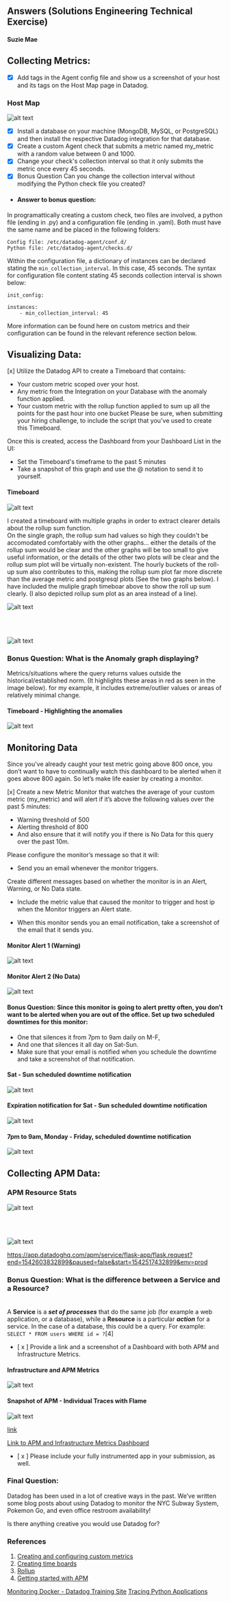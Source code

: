 ## Answers (Solutions Engineering Technical Exercise)
#### Suzie Mae


## Collecting Metrics:

- [x] Add tags in the Agent config file and show us a screenshot of your host and its tags on the Host Map page in Datadog.

### Host Map
![alt text][img1]

[img1]: ./images/host_map.png "Host map"


- [x] Install a database on your machine (MongoDB, MySQL, or PostgreSQL) and then install the respective Datadog integration for that database.
- [x] Create a custom Agent check that submits a metric named my_metric with a random value between 0 and 1000.
- [x] Change your check's collection interval so that it only submits the metric once every 45 seconds.
- [x] Bonus Question Can you change the collection interval without modifying the Python check file you created?

- #### Answer to bonus question:
In programattically creating a custom check, two files are involved, a python file (ending in .py) and a configuration file (ending in .yaml). Both must have the same name and be placed in the following folders:
```
Config file: /etc/datadog-agent/conf.d/
Python file: /etc/datadog-agent/checks.d/
```

Within the configuration file, a dictionary of instances can be declared stating the `min_collection_interval`. In this case, 45 seconds. The syntax for configuration file content stating 45 seconds collection interval is shown below:

```
init_config:

instances:
    - min_collection_interval: 45
```

More information can be found here on custom metrics and their configuration can be found in the relevant reference section below.


## Visualizing Data:

[x] Utilize the Datadog API to create a Timeboard that contains:

- Your custom metric scoped over your host.
- Any metric from the Integration on your Database with the anomaly function applied.
- Your custom metric with the rollup function applied to sum up all the points for the past hour into one bucket
Please be sure, when submitting your hiring challenge, to include the script that you've used to create this Timeboard.

Once this is created, access the Dashboard from your Dashboard List in the UI:

- Set the Timeboard's timeframe to the past 5 minutes
- Take a snapshot of this graph and use the @ notation to send it to yourself.

#### Timeboard


![alt text][img2a]

[img2a]: ./images/timeboard_over_5_minutes.png "Timeboard - Snapshot of single graph over 5 minutes"



I created a timeboard with multiple graphs in order to extract clearer details about the rollup sum function. <br/>
On the single graph, the rollup sum had values so high they couldn't be accomodated comfortably with the other graphs... either the details of the rollup sum would be clear and the other graphs will be too small to give useful information, or the details of the other two plots will be clear and the rollup sum plot will be virtually non-existent. The hourly buckets of the roll-up sum also contributes to this, making the rollup sum plot far more discrete than the average metric and postgresql plots (See the two graphs below). I have included the muliple graph timeboar above to show the roll up sum clearly. (I also depicted rollup sum plot as an area instead of a line).

![alt text][img2b]

[img2b]: ./images/timeboard_over_x_hours.png "Single graph over 4 hours - to show the difference in values"

<br/>
<br/>

![alt text][img2c]

[img2c]: ./images/timeboard_for_multiple_boards.png "Timeboard - multiple graphs"



### Bonus Question: What is the Anomaly graph displaying?

Metrics/situations where the query returns values outside the historical/established norm. (It highlights these areas in red as seen in the image below). for my example, it includes extreme/outlier values or areas of relatively minimal change. 

#### Timeboard - Highlighting the anomalies

![alt text][img2d]

[img2d]: ./images/anomalies.png "Timeboard - Highlighting the anomalies"

## Monitoring Data

Since you’ve already caught your test metric going above 800 once, you don’t want to have to continually watch this dashboard to be alerted when it goes above 800 again. So let’s make life easier by creating a monitor.

[x] Create a new Metric Monitor that watches the average of your custom metric (my_metric) and will alert if it’s above the following values over the past 5 minutes:

- Warning threshold of 500
- Alerting threshold of 800
- And also ensure that it will notify you if there is No Data for this query over the past 10m.


Please configure the monitor’s message so that it will:

- Send you an email whenever the monitor triggers.

Create different messages based on whether the monitor is in an Alert, Warning, or No Data state.

- Include the metric value that caused the monitor to trigger and host ip when the Monitor triggers an Alert state.

- When this monitor sends you an email notification, take a screenshot of the email that it sends you.


#### Monitor Alert 1 (Warning)
![alt text][img3a]

[img3a]: ./images/monitor_alert_log_1.png "Monitor Alert 1 (Warning)"


#### Monitor Alert 2 (No Data)

![alt text][img3a]

[img3a]: ./images/no_data_alert.png "Monitor Alert 2 (No Data)"

#### Bonus Question: Since this monitor is going to alert pretty often, you don’t want to be alerted when you are out of the office. Set up two scheduled downtimes for this monitor:

- One that silences it from 7pm to 9am daily on M-F,
- And one that silences it all day on Sat-Sun.
- Make sure that your email is notified when you schedule the downtime and take a screenshot of that notification.

#### Sat - Sun scheduled downtime notification
![alt text][img4a]

[img4a]: ./images/scheduled_down_time_1.png "Sat - Sun scheduled downtime notification"


#### Expiration notification for  Sat - Sun scheduled downtime notification
![alt text][img4b]

[img4b]: ./images/downtime_expiry_1.png "Expiration notification for Sat - Sun scheduled downtime notification"

#### 7pm to 9am, Monday - Friday,  scheduled downtime notification

![alt text][img5]

[img5]: ./images/scheduled_down_time_2.png "7pm to 9am, Monday - Friday,  scheduled downtime notification"



## Collecting APM Data:
### APM Resource Stats
![alt text][img7a]

[img7a]: ./images/apm_resource_stats.png "Snapshot of APM Resource Stats"

<br/><br/>

![alt text][img7b]

[img7b]: ./images/individual_traces1.png "Snapshot of APM - Individual Traces with Flame"


https://app.datadoghq.com/apm/service/flask-app/flask.request?end=1542603832899&paused=false&start=1542517432899&env=prod

### Bonus Question: What is the difference between a Service and a Resource?<br/><br/>
A **Service** is a **_set of processes_** that do the same job (for example a web application, or a database), while a **Resource** is a particular **_action_** for a service. In the case of a database, this could be a query. For example: ```SELECT * FROM users WHERE id = ?```[4]

- [ x ] Provide a link and a screenshot of a Dashboard with both APM and Infrastructure Metrics.<br/>
#### Infrastructure and APM Metrics


![alt text][img8a]

[img8a]: ./images/apm_infr1.png "Infrastructure and APM Metrics"

#### Snapshot of APM - Individual Traces with Flame

![alt text][img8b]

[img8b]: ./images/apm_infr.png "Snapshot of APM - Individual Traces with Flame"




[link](https://app.datadoghq.com/apm/trace/1404380140091556782?spanID=6907584043438742536&env=dd_docker&sort=time&colorBy=service&graphType=span_list)

[Link to APM and Infrastructure Metrics Dashboard](https://app.datadoghq.com/apm/search?cols=%5B%22core_service%22%2C%22log_duration%22%2C%22log_http.method%22%2C%22log_http.status_code%22%5D&from_ts=1542642466428&graphType=span_list&index=trace-search&live=true&query=env%3Add_docker&saved_view=6953&spanID=15764508887163998640&stream_sort=desc&to_ts=1542646066428&trace)

- [ x ] Please include your fully instrumented app in your submission, as well.

### Final Question:

Datadog has been used in a lot of creative ways in the past. We’ve written some blog posts about using Datadog to monitor the NYC Subway System, Pokemon Go, and even office restroom availability!

Is there anything creative you would use Datadog for?

###


### References

1. [Creating and configuring custom metrics](https://docs.datadoghq.com/developers/write_agent_check/?tab=agentv6)
2. [Creating time boards](https://docs.datadoghq.com/api/?lang=python#timeboards)
3. [Rollup](https://docs.datadoghq.com/graphing/functions/rollup/)
4. [Getting started with APM](https://docs.datadoghq.com/tracing/visualization/)


[Monitoring Docker - Datadog Training Site](https://datadog.github.io/summit-training-session/handson/monitordocker/)
[Tracing Python Applications](https://docs.datadoghq.com/tracing/setup/python/)